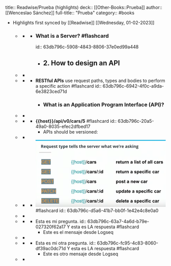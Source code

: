 title:: Readwise/Prueba (highlights)
deck:: [[Other-Books::Prueba]]
author:: [[Wenceslao Sánchez]]
full-title:: "Prueba"
category:: #books

- Highlights first synced by [[Readwise]] [[Wednesday, 01-02-2023]]
	- -
		- ### What is a Server? #flashcard
		  id:: 63db796c-5908-4843-8806-37e0ed99a448
			- ## 2. How to design an API
	- -
	- -
		- **RESTful APIs** use request paths, types and bodies to perform a specific action #flashcard
		  id:: 63db796c-6942-4f0c-a9da-6e3823ced71d
			- ### What is an Application Program Interface (API)?
	- -
	- -
		- **{{host}}/api/v0/cars/5** #flashcard
		  id:: 63db796c-20a5-49a0-8035-efec2dfbed17
			- APIs should be versioned:
	- -
	- -
		- ![image.png](../assets/image_1666345146402_0.png) #flashcard
		  id:: 63db796c-d5a6-41b7-bb0f-1e42e4c8e0a0
	- -
	- -
		- Esta es mi pregunta.
		  id:: 63db796c-63a7-4a6d-b79e-027320f62a17
		  Y esta es LA respuesta #flashcard
			- Este es el mensaje desde Logseq
	- -
	- -
		- Esta es mi otra pregunta.
		  id:: 63db796c-fc95-4c83-8060-df39ac0dc71d
		  Y esta es LA respuesta #flashcard
			- Este es otro mensaje desde Logseq
	- -
